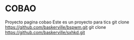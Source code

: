 # COBAO
Proyecto pagina cobao
Este es un proyecto para tics 
git clone https://github.com/baskerville/bspwm.git
git clone https://github.com/baskerville/sxhkd.git
